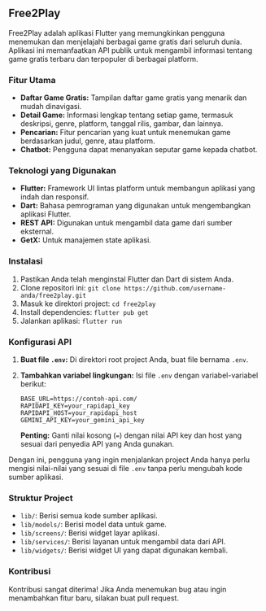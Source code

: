 ## Free2Play

Free2Play adalah aplikasi Flutter yang memungkinkan pengguna menemukan dan menjelajahi berbagai game gratis dari seluruh dunia. Aplikasi ini memanfaatkan API publik untuk mengambil informasi tentang game gratis terbaru dan terpopuler di berbagai platform.

### Fitur Utama

* **Daftar Game Gratis:** Tampilan daftar game gratis yang menarik dan mudah dinavigasi.
* **Detail Game:** Informasi lengkap tentang setiap game, termasuk deskripsi, genre, platform, tanggal rilis, gambar, dan lainnya.
* **Pencarian:** Fitur pencarian yang kuat untuk menemukan game berdasarkan judul, genre, atau platform.
* **Chatbot:** Pengguna dapat menanyakan seputar game kepada chatbot.

### Teknologi yang Digunakan

* **Flutter:** Framework UI lintas platform untuk membangun aplikasi yang indah dan responsif.
* **Dart:** Bahasa pemrograman yang digunakan untuk mengembangkan aplikasi Flutter.
* **REST API:** Digunakan untuk mengambil data game dari sumber eksternal.
* **GetX:** Untuk manajemen state aplikasi.

### Instalasi

1. Pastikan Anda telah menginstal Flutter dan Dart di sistem Anda.
2. Clone repositori ini: `git clone https://github.com/username-anda/free2play.git`
3. Masuk ke direktori project: `cd free2play`
4. Install dependencies: `flutter pub get`
5. Jalankan aplikasi: `flutter run`

### Konfigurasi API

1. **Buat file `.env`:** Di direktori root project Anda, buat file bernama `.env`.
2. **Tambahkan variabel lingkungan:** Isi file `.env` dengan variabel-variabel berikut:

   ```
   BASE_URL=https://contoh-api.com/
   RAPIDAPI_KEY=your_rapidapi_key
   RAPIDAPI_HOST=your_rapidapi_host
   GEMINI_API_KEY=your_gemini_api_key
   ```

   **Penting:** Ganti nilai kosong (`=`) dengan nilai API key dan host yang sesuai dari penyedia API yang Anda gunakan.

Dengan ini, pengguna yang ingin menjalankan project Anda hanya perlu mengisi nilai-nilai yang sesuai di file `.env` tanpa perlu mengubah kode sumber aplikasi.


### Struktur Project

* `lib/`: Berisi semua kode sumber aplikasi.
* `lib/models/`: Berisi model data untuk game.
* `lib/screens/`: Berisi widget layar aplikasi.
* `lib/services/`: Berisi layanan untuk mengambil data dari API.
* `lib/widgets/`: Berisi widget UI yang dapat digunakan kembali.

### Kontribusi

Kontribusi sangat diterima! Jika Anda menemukan bug atau ingin menambahkan fitur baru, silakan buat pull request.

